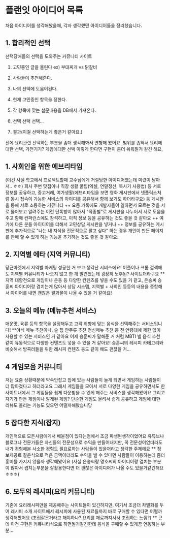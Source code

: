 # 플랜잇 아이디어 목록

처음 아이디어를 생각해봤을때, 각자 생각했던 아이디어들을 정리했습니다.



## 1. 합리적인 선택

선택장애들의 선택을 도와주는 커뮤니티 사이트

1. 고민중인 글을 올린다 ex) 부대찌개 vs 닭갈비

2. 사람들이 추천해준다.

3. 나의 선택에 도움이된다.

1. 현재 고민중인 항목을 정한다.
2. 각 항목에 맞는 설문내용을 DB에서 가져온다.
3. 선택 선택 선택...
4. 결과(이걸 선택하는게 좋은거 같아요.)

전에 요리관련 선택하는 부분을 좀더 생각해봐서 변형해 봤어요. 범위를 좁혀서 요리에 대한 선택, 가전기기? 게임에대한 선택 이렇게 한다면 구현이 좀더 쉬워질거 같긴 해요,   



## 1. 사회인을 위한 에브리타임
(이건 사실 학교에서 프로젝트할때 교수님에게 거절당한 아이디어였는데 미련이 남아서.. ㅎㅎ)
회사 주변 맛집이나 직장 생활 꿀팁(엑셀, 연말정산, 복사기 사용법) 등 서로 정보를 공유하고, 중고거래, 여가생활(에브리타임을 보면 영화 게시판에서 넷플릭스처럼 동시 접속이 가능한 서비스의 아이디를 공유해서 함께 보기도 하더라구요) 등 게시판을 통해 서로 소통하는 커뮤니티
++ 요즘 카톡에도 개발자들이 일하면서 모르는 것을 서로 물어보고 알려주는 이런 단톡방이 많아서 "직종별"로 게시판을 나누어서 서로 도움을 주고 함께 컨퍼런스에도 참석하고, 이직 정보 등을 공유하는 것도 좋을 것 같아요 
++ 여기에 다른 분들 아이디어를 더해서 고민상담 게시판을 넣거나
++ 정보를 공유하는 게시판에 추가적으로 "나는 내 지식을 전문적으로 팔고 싶다" 하는 경우 개인이 만든 페이지를 판매 할 수 있게 하는 기능을 추가하는 것도 좋을 것 같아요.





## 2. 지역별 에타 (지역 커뮤니티)
당근마켓에서 지역별 마케팅 성공한 거 보고 생각난 서비스에요!  어플이나 크롬 검색에도 지역별 커뮤니티가 나오지 않고 한 개 발견했는데 굉장히 노후된? 사이트더라구요 
**지역 대항전으로 게임이나 운동 등 다양한 컨텐츠를 넣을 수도 있을 거 같고, 은송씨 승훈씨 아이디어랑 겹치는게 많아서 상담 시스템, 지역별 + 사회인 등등의 내용을 종합해서 아이어를 내면 괜찮은 결과물이 나올 수 있을 거 같아요!



## 3. 오늘의 메뉴 (메뉴추천 서비스)
매운맛, 육류 등의 항목을 설정해두고 고객 취향에 맞는 음식을 선택해주는 서비스입니다! 
**야식 메뉴 추천이나, 술 집 안주류 추천 점심메뉴 추천 등 전 연령대에 제한 없이 사용할 수 있는 서비스인 거 같아요 어제 승훈씨가 말해준 거 처럼 MBTI 별 음식 추천 같이 유동적으로 다양한 컨텐츠도 넣을 수 있을 거 같아요!  승훈씨의 레시피 카테고리와 비슷해서 방콕러들을 위한 레시피 컨텐츠 등도 같이 해도 괜찮을 거...



## 4 게임모음 커뮤니티

저는 요즘 상황때문에 약속안잡고 집에 있는 사람들이 늘게 되면서 게임하는 사람들이 더 많아졌다고 하더라고요 그래서 게임들을 모아서 서로 다양한 게임을 공유하면서도 한사이트내에서 그 게임들을 쉽게 다운받을 수 있게 해주는 서비스를 생각해봤어요 그리고 자기가 만든 게임이나 알게된 게임? 단순한 게임도 올려서 쉽게 공유하고 게임에 대한 리뷰도 올리는 기능도 있으면 어떨까해봤습니당



## 5 잡다한 지식(잡지)

개인적으로 모든사람에게서 배울점이 있다는점에서 조금 파생된생각이었어요
유튜브나 블로그나 전문가들은 자신들의 전문성으로 수익을 만들어내지만, 
꼭 전문성이없더라도 내가 경험해본 사소한 경험도 필요로하는 사람들이 있을꺼라고 생각한 주제에요
** 정보제공료 같은식으로 적은 금액이더라도 수익을 낼 수 있다면 사람들이 이용하는데 좀더 흥미를 
가지지 않을까 생각해봤어요
(사실 은송씨랑 명호씨의 아이디어랑 겹치는 부분이 많아서 겹치는부분을 잘활용한다면 더 괜찮은 아이디어가
나올 수도 있을거같긴해요ㅎㅎㅎ)



## 6. 모두의 레시피(요리 커뮤니티)

기존에 요리레시피만을 제공해주는 사이트들이 있긴하지만, 여기서 조금더 차별화를 두어 레시피 소개 사이트에서
레시피에 사용된 재료들까지 바로 구매할 수 있다면 어떨까 생각해봤어요
(조립같은거라고 해야하나? 요리를 재료까지사서 조립하는 느낌?)
** 근데 이건 구현은 커뮤니티식으로 하면될거같긴한데 음식을 구매할 수 있게끔 연동하는 부분...